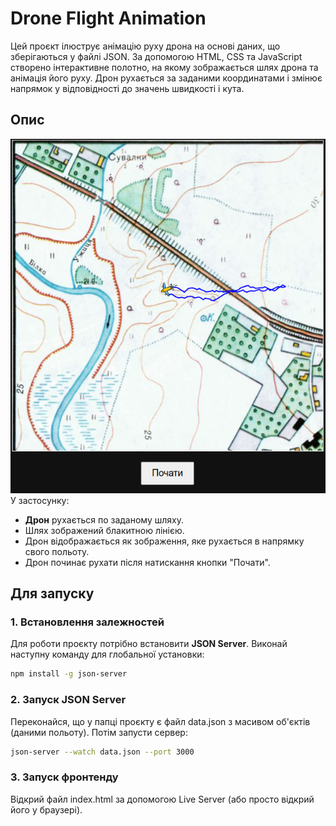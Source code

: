 # Drone Flight Animation

Цей проєкт ілюструє анімацію руху дрона на основі даних, що зберігаються у файлі JSON. За допомогою HTML, CSS та JavaScript створено інтерактивне полотно, на якому зображається шлях дрона та анімація його руху. Дрон рухається за заданими координатами і змінює напрямок у відповідності до значень швидкості і кута.

## Опис
![Drone](https://github.com/anatoliy-stepanchenko/drone/blob/main/screenshot.png "Drone")
У застосунку:

- **Дрон** рухається по заданому шляху.
- Шлях зображений блакитною лінією.
- Дрон відображається як зображення, яке рухається в напрямку свого польоту.
- Дрон починає рухати після натискання кнопки "Почати".

## Для запуску

### 1. Встановлення залежностей

Для роботи проєкту потрібно встановити **JSON Server**. Виконай наступну команду для глобальної установки:

```bash
npm install -g json-server
```

### 2. Запуск JSON Server

Переконайся, що у папці проєкту є файл data.json з масивом об'єктів (даними польоту). Потім запусти сервер:

```bash
json-server --watch data.json --port 3000
```
### 3. Запуск фронтенду

Відкрий файл index.html за допомогою Live Server (або просто відкрий його у браузері).
